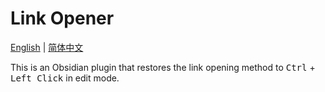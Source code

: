 # Link Opener
[English](README.md) | [简体中文](README.zh-CN.md)

This is an Obsidian plugin that restores the link opening method to <kbd>Ctrl</kbd> + <kbd>Left Click</kbd> in edit mode.
